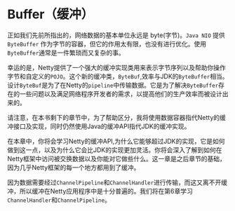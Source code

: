Buffer（缓冲）
=====

正如我们先前所指出的，网络数据的基本单位永远是 byte(字节)。`Java NIO` 提供 `ByteBuffer` 作为字节的容器，但它的作用太有限，也没有进行优化。使用`ByteBuffer`通常是一件繁琐而又复杂的事。

幸运的是，Netty提供了一个强大的缓冲实现类用来表示字节序列以及帮助你操作字节和自定义的`POJO`。这个新的缓冲类，`ByteBuf`,效率与JDK的`ByteBuffer`相当。设计`ByteBuf`是为了在Netty的`pipeline`中传输数据。它是为了解决`ByteBuffer`存在的一些问题以及满足网络程序开发者的需求，以提高他们的生产效率而被设计出来的。

请注意，在本书剩下的章节中，为了帮助区分，我将使用数据容器指代Netty的缓冲接口及实现，同时仍然使用Java的缓冲API指代JDK的缓冲实现。

在本章中，你将会学习Netty的缓冲API,为什么它能够超过JDK的实现，它是如何做到这一点，以及为什么它会比JDK的实现更加灵活。你将会深入了解到如何在Netty框架中访问被交换数据以及你能对它做些什么。这一章是之后章节的基础，因为几乎Netty框架的每一个地方都用到了缓冲。

因为数据需要经过`ChannelPipeline`和`ChannelHandler`进行传输，而这又离不开缓冲，所以缓冲在Netty应用程序中是十分普遍的。我们将在第6章学习`ChannelHandler`和`ChannelPipeline`。
